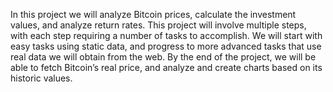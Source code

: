 In this project we will analyze Bitcoin prices, calculate the investment values, and analyze return rates.
This project will involve multiple steps, with each step requiring a number of tasks to accomplish.
We will start with easy tasks using static data, and progress to more advanced tasks that use real data we will obtain from the web.
By the end of the project, we will be able to fetch Bitcoin’s real price, and analyze and create charts based on its historic values.
